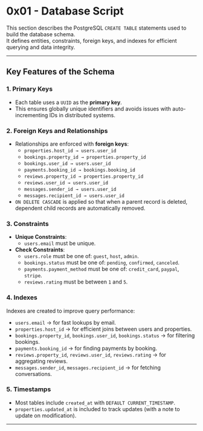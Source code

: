 
# 0x01 - Database Script

This section describes the PostgreSQL `CREATE TABLE` statements used to build the database schema.  
It defines entities, constraints, foreign keys, and indexes for efficient querying and data integrity.

---

## Key Features of the Schema

### 1. **Primary Keys**
- Each table uses a `UUID` as the **primary key**.
- This ensures globally unique identifiers and avoids issues with auto-incrementing IDs in distributed systems.

### 2. **Foreign Keys and Relationships**
- Relationships are enforced with **foreign keys**:
  - `properties.host_id → users.user_id`
  - `bookings.property_id → properties.property_id`
  - `bookings.user_id → users.user_id`
  - `payments.booking_id → bookings.booking_id`
  - `reviews.property_id → properties.property_id`
  - `reviews.user_id → users.user_id`
  - `messages.sender_id → users.user_id`
  - `messages.recipient_id → users.user_id`
- `ON DELETE CASCADE` is applied so that when a parent record is deleted, dependent child records are automatically removed.

### 3. **Constraints**
- **Unique Constraints**:  
  - `users.email` must be unique.
- **Check Constraints**:  
  - `users.role` must be one of: `guest`, `host`, `admin`.  
  - `bookings.status` must be one of: `pending`, `confirmed`, `canceled`.  
  - `payments.payment_method` must be one of: `credit_card`, `paypal`, `stripe`.  
  - `reviews.rating` must be between `1` and `5`.

### 4. **Indexes**
Indexes are created to improve query performance:
- `users.email` → for fast lookups by email.
- `properties.host_id` → for efficient joins between users and properties.
- `bookings.property_id`, `bookings.user_id`, `bookings.status` → for filtering bookings.
- `payments.booking_id` → for finding payments by booking.
- `reviews.property_id`, `reviews.user_id`, `reviews.rating` → for aggregating reviews.
- `messages.sender_id`, `messages.recipient_id` → for fetching conversations.

### 5. **Timestamps**
- Most tables include `created_at` with `DEFAULT CURRENT_TIMESTAMP`.  
- `properties.updated_at` is included to track updates (with a note to update on modification).

---

